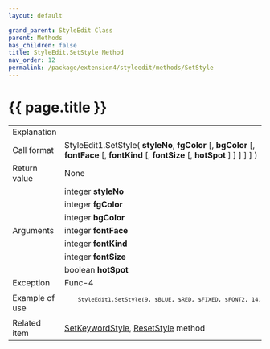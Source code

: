 ```yaml
---
layout: default

grand_parent: StyleEdit Class
parent: Methods
has_children: false
title: StyleEdit.SetStyle Method
nav_order: 12
permalink: /package/extension4/styleedit/methods/SetStyle
---
```

# {{ page.title }}

<table>
  <tr>
    <td>Explanation</td>
    <td colspan="2"></td>
  </tr>
  <tr>
    <td>Call format</td>
    <td colspan="2">StyleEdit1.SetStyle( <b>styleNo</b>, <b>fgColor</b> [, <b>bgColor</b> [, <b>fontFace</b> [, <b>fontKind</b> [, <b>fontSize</b> [, <b>hotSpot</b> ] ] ] ] ] )</td>
  </tr>
  <tr>
    <td>Return value</td>
    <td colspan="2">None</td>
  </tr>  
  <tr>
    <td rowspan="7">Arguments</td>
    <td>integer <b>styleNo</b></td>
    <td></td>
  </tr>
  <tr>
    <td>integer <b>fgColor</b></td>
    <td></td>
  </tr>
  <tr>
    <td>integer <b>bgColor </b></td>
    <td></td>
  </tr>
  <tr>
    <td>integer <b>fontFace </b></td>
    <td></td>
  </tr>
  <tr>
    <td>integer <b>fontKind </b></td>
    <td></td>
  </tr>
  <tr>
    <td>integer <b>fontSize </b></td>
    <td></td>
  </tr>
  <tr>
    <td>boolean <b>hotSpot </b></td>
    <td></td>
  </tr>
  <tr>
    <td>Exception</td>
    <td>Func-4</td>
    <td></td>
  </tr>
  <tr>
    <td>Example of use</td>
    <td colspan="2"><code><pre>
    StyleEdit1.SetStyle(9, $BLUE, $RED, $FIXED, $FONT2, 14, $TRUE);
    </pre></code></td>
  </tr>
  <tr>
    <td>Related item</td>
    <td colspan="2"><a href="/package/extension4/styleedit/methods/setkeywordstyle">SetKeywordStyle</a>, <a href="/package/extension4/styleedit/methods/resetstyle">ResetStyle</a>  method</td>
  </tr>
</table>
